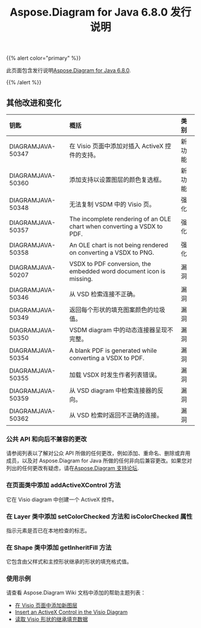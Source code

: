 ﻿---
title: Aspose.Diagram for Java 6.8.0 发行说明
type: docs
weight: 40
url: /zh/java/aspose-diagram-for-java-6-8-0-release-notes/
---
{{% alert color="primary" %}} 

此页面包含发行说明[Aspose.Diagram for Java 6.8.0](https://docs.aspose.com/diagram/java/aspose-diagram-for-java-6-8-0-release-notes/).

{{% /alert %}} 
## **其他改进和变化**

|**钥匙**|**概括**|**类别**|
|:- |:- |:- |
|DIAGRAMJAVA-50347|在 Visio 页面中添加对插入 ActiveX 控件的支持。|新功能|
|DIAGRAMJAVA-50360|添加支持以设置图层的颜色复选框。|新功能|
|DIAGRAMJAVA-50348|无法复制 VSDM 中的 Visio 页。|强化|
|DIAGRAMJAVA-50357|The incomplete rendering of an OLE chart when converting a VSDX to PDF.|强化|
|DIAGRAMJAVA-50358|An OLE chart is not being rendered on converting a VSDX to PNG.|强化|
|DIAGRAMJAVA-50207|VSDX to PDF conversion, the embedded word document icon is missing.|漏洞|
|DIAGRAMJAVA-50346|从 VSD 检索连接不正确。|漏洞|
|DIAGRAMJAVA-50349|返回每个形状的填充图案颜色的垃圾值。|漏洞|
|DIAGRAMJAVA-50350|VSDM diagram 中的动态连接器呈现不完整。|漏洞|
|DIAGRAMJAVA-50354|A blank PDF is generated while converting a VSDX to PDF.|漏洞|
|DIAGRAMJAVA-50355|加载 VSDX 时发生作者列表错误。|漏洞|
|DIAGRAMJAVA-50359|从 VSD diagram 中检索连接器的反向。|漏洞|
|DIAGRAMJAVA-50362|从 VSD 检索时返回不正确的连接。|漏洞|
### **公共 API 和向后不兼容的更改**
请参阅列表以了解对公众 API 所做的任何更改，例如添加、重命名、删除或弃用成员，以及对 Aspose.Diagram for Java 所做的任何非向后兼容更改。如果您对列出的任何更改有疑虑，请在[Aspose.Diagram 支持论坛](https://forum.aspose.com/c/diagram/17).
### **在页面类中添加 addActiveXControl 方法**
它在 Visio diagram 中创建一个 ActiveX 控件。
### **在 Layer 类中添加 setColorChecked 方法和 isColorChecked 属性**
指示元素是否已在本地检查的标志。
### **在 Shape 类中添加 getInheritFill 方法**
它包含由父样式和主控形状继承的形状的填充格式值。
### **使用示例**
请查看 Aspose.Diagram Wiki 文档中添加的帮助主题列表：

- [在 Visio 页面中添加新图层](/diagram/zh/java/working-with-layers/#add-a-layer-in-the-visio-pagesheet)
- [Insert an ActiveX Control in the Visio Diagram](/diagram/zh/java/insert-an-activex-control-in-the-visio-diagram/)
- [读取 Visio 形状的继承填充数据](/diagram/zh/java/set-visio-shape-s-xform-line-and-fill-data/#retrieve-inherited-fill-data-of-a-visio-shape)
